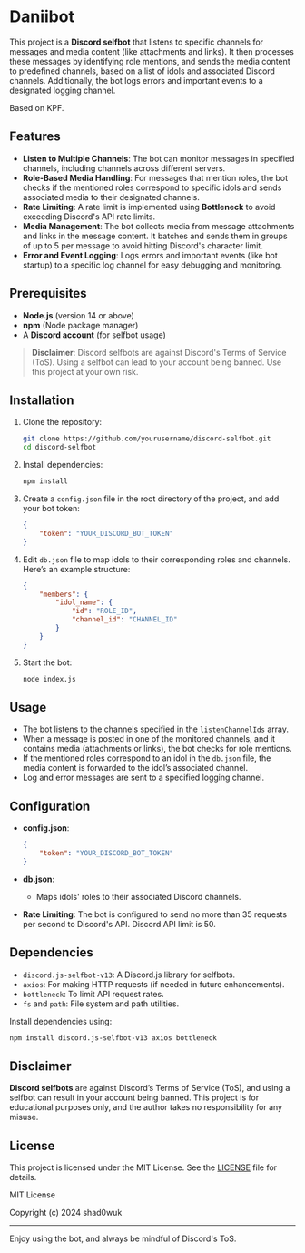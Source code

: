 # Daniibot

This project is a **Discord selfbot** that listens to specific channels for messages and media content (like attachments and links). It then processes these messages by identifying role mentions, and sends the media content to predefined channels, based on a list of idols and associated Discord channels. Additionally, the bot logs errors and important events to a designated logging channel.

Based on KPF.

## Features

- **Listen to Multiple Channels**: The bot can monitor messages in specified channels, including channels across different servers.
- **Role-Based Media Handling**: For messages that mention roles, the bot checks if the mentioned roles correspond to specific idols and sends associated media to their designated channels.
- **Rate Limiting**: A rate limit is implemented using **Bottleneck** to avoid exceeding Discord's API rate limits.
- **Media Management**: The bot collects media from message attachments and links in the message content. It batches and sends them in groups of up to 5 per message to avoid hitting Discord's character limit.
- **Error and Event Logging**: Logs errors and important events (like bot startup) to a specific log channel for easy debugging and monitoring.

## Prerequisites

- **Node.js** (version 14 or above)
- **npm** (Node package manager)
- A **Discord account** (for selfbot usage)

> **Disclaimer**: Discord selfbots are against Discord's Terms of Service (ToS). Using a selfbot can lead to your account being banned. Use this project at your own risk.

## Installation

1. Clone the repository:
   ```bash
   git clone https://github.com/yourusername/discord-selfbot.git
   cd discord-selfbot
   ```

2. Install dependencies:
   ```bash
   npm install
   ```

3. Create a `config.json` file in the root directory of the project, and add your bot token:
   ```json
   {
       "token": "YOUR_DISCORD_BOT_TOKEN"
   }
   ```

4. Edit `db.json` file to map idols to their corresponding roles and channels. Here’s an example structure:
   ```json
   {
       "members": {
           "idol_name": {
               "id": "ROLE_ID",
               "channel_id": "CHANNEL_ID"
           }
       }
   }
   ```

5. Start the bot:
   ```bash
   node index.js
   ```

## Usage

- The bot listens to the channels specified in the `listenChannelIds` array.
- When a message is posted in one of the monitored channels, and it contains media (attachments or links), the bot checks for role mentions.
- If the mentioned roles correspond to an idol in the `db.json` file, the media content is forwarded to the idol’s associated channel.
- Log and error messages are sent to a specified logging channel.

## Configuration

- **config.json**:
   ```json
   {
       "token": "YOUR_DISCORD_BOT_TOKEN"
   }
   ```

- **db.json**:
   - Maps idols' roles to their associated Discord channels.

- **Rate Limiting**: The bot is configured to send no more than 35 requests per second to Discord's API. Discord API limit is 50.

## Dependencies

- `discord.js-selfbot-v13`: A Discord.js library for selfbots.
- `axios`: For making HTTP requests (if needed in future enhancements).
- `bottleneck`: To limit API request rates.
- `fs` and `path`: File system and path utilities.

Install dependencies using:
```bash
npm install discord.js-selfbot-v13 axios bottleneck
```

## Disclaimer

**Discord selfbots** are against Discord’s Terms of Service (ToS), and using a selfbot can result in your account being banned. This project is for educational purposes only, and the author takes no responsibility for any misuse.

## License

This project is licensed under the MIT License. See the [LICENSE](./LICENSE) file for details.

MIT License

Copyright (c) 2024 shad0wuk

---

Enjoy using the bot, and always be mindful of Discord's ToS.
